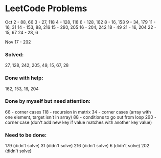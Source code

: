 # LeetCode Problems
Oct
2 - 88, 66
3 - 27, 118
4 - 128, 118
6 - 128, 162
8 - 16, 153
9 - 34, 179
11 - 16, 31
14 - 153, 88, 216
15 - 290, 205
16 - 204, 242
18 - 49
21 - 16, 204
22 - 15, 67
24 - 28, 6

Nov
17 - 202

### Solved:
27, 128, 242, 205, 49, 15, 67, 28

### Done with help:
162, 153, 16, 204

### Done by myself but need attention:
66 - corner cases
118 - recursion in matrix
34 - corner cases (array with one element, target isn't in array)
88 - conditions to go out from loop
290 - corner case (don't add new key if value matches with another key value)

### Need to be done:
179 (didn't solve)
31 (didn't solve)
216 (didn't solve)
6 (didn't solve)
202 (didn't solve)